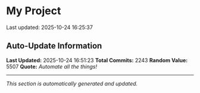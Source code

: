 # My Project


Last updated: 2025-10-24 16:25:37










































































































































































































































































































































































































































































































































































































































































































































































































































































































































































































































































































































































































































































































































































































































































































































































































































































































































































































































































































































































































































































































































































































































































































































































































































































































































































































































































































































## Auto-Update Information

**Last Updated:** 2025-10-24 16:51:23
**Total Commits:** 2243
**Random Value:** 5507
**Quote:** _Automate all the things!_

---
_This section is automatically generated and updated._